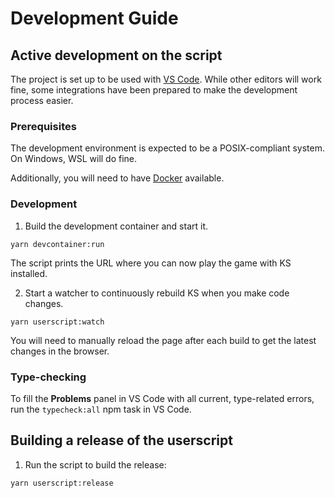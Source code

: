 # Development Guide

## Active development on the script

The project is set up to be used with [VS Code](https://code.visualstudio.com/). While other editors will work fine, some integrations have been prepared to make the development process easier.

### Prerequisites

The development environment is expected to be a POSIX-compliant system. On Windows, WSL will do fine.

Additionally, you will need to have [Docker](https://www.docker.com/get-started) available.

### Development

1. Build the development container and start it.

```shell
yarn devcontainer:run
```

The script prints the URL where you can now play the game with KS installed.

2. Start a watcher to continuously rebuild KS when you make code changes.

```shell
yarn userscript:watch
```

You will need to manually reload the page after each build to get the latest changes in the browser.

### Type-checking

To fill the **Problems** panel in VS Code with all current, type-related errors, run the `typecheck:all` npm task in VS Code.

## Building a release of the userscript

1. Run the script to build the release:

```shell
yarn userscript:release
```
